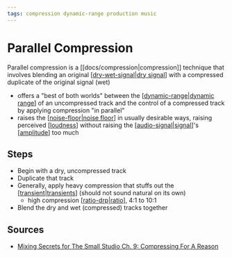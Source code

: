 ```yaml
---
tags: compression dynamic-range production music
---
```


# Parallel Compression

Parallel compression is a [[docs/compression|compression]] technique that involves blending an original [[dry-wet-signal|dry signal]] with a compressed duplicate of the original signal (wet)

- offers a "best of both worlds" between the [[dynamic-range|dynamic range]] of an uncompressed track and the control of a compressed track by applying compression "in parallel"
- raises the [[noise-floor|noise floor]] in usually desirable ways, raising perceived [[loudness]] without raising the [[audio-signal|signal]]'s [[amplitude]] too much

## Steps

- Begin with a dry, uncompressed track
- Duplicate that track
- Generally, apply heavy compression that stuffs out the [[transient|transients]] (should not sound natural on its own)
  - high compression [[ratio-drp|ratio]], 4:1 to 10:1
- Blend the dry and wet (compressed) tracks together

## Sources

- [Mixing Secrets for The Small Studio Ch. 9: Compressing For A Reason](https://www.cambridge-mt.com/ms/ch9/)

[//begin]: # "Autogenerated link references for markdown compatibility"
[dry-wet-signal|dry signal]: dry-wet-signal "Dry/wet signal"
[dynamic-range|dynamic range]: dynamic-range "Dynamic Range"
[noise-floor|noise floor]: noise-floor "Noise Floor"
[loudness]: loudness "Loudness"
[audio-signal|signal]: audio-signal "Audio Signal"
[amplitude]: amplitude "Amplitude"
[transient|transients]: transient "Transient"
[ratio-drp|ratio]: ratio-drp "Ratio (DRP)"
[//end]: # "Autogenerated link references"
